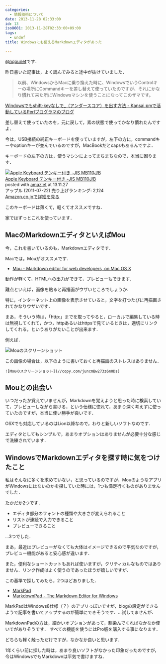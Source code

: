 ```yaml
---
categories:
  - 情報技術について
date: 2013-11-28 02:33:00
id: 13
iso8601: 2013-11-28T02:33:00+09:00
tags:
  - undef
title: Windowsにも使えるMarkdownエディタがあった

---
```


<p><a href="https://twitter.com/nqounet">@nqounet</a>です．</p>

<p>昨日書いた記事は，よく読んでみると途中が抜けていました．</p>

<blockquote>以前、WindowsからMacに乗り換えた時に、WindowsでいうControlキーの場所にCommandキーを差し替えて使っていたのですが、それにかなり慣れて来た所にWindowsマシンを使うことになってこのザマです。</blockquote>

<p><a href="http://www.nishimiyahara.net/2013/11/26/231200">Windowsでもshift-keyなしで_（アンダースコア）を出す方法 - Kansai.pmで活動しているPerlプログラマのブログ</a></p>

<p>差し替えて使っていたのを，元に戻して，素の状態で使ってかなり慣れたんですよ．

今は，USB接続の純正キーボードを使っていますが，左下の方に，commandキーやoptionキーが並んでいるのですが，MacBookだとcapsもあるんですよ．</p>

<p>キーボードの左下の方は，使うマシンによってまちまちなので，本当に困ります．</p>

<div>
<div><a href="http://www.amazon.co.jp/exec/obidos/ASIN/B005DPEZOY/nqounet-22/ref=nosim/" target="_blank" name="amazletlink"><img alt="Apple Keyboard テンキー付き -JIS MB110J/B" src="http://ecx.images-amazon.com/images/I/41CkqLKMxgL._SL160_.jpg" /></a></div>
<div>
<div><a href="http://www.amazon.co.jp/exec/obidos/ASIN/B005DPEZOY/nqounet-22/ref=nosim/" target="_blank" name="amazletlink">Apple Keyboard テンキー付き -JIS MB110J/B</a>
<div>posted with <a title="amazlet" href="http://app.amazlet.com/amazlet/" target="_blank">amazlet</a> at 13.11.27</div>
</div>
<div>アップル (2011-07-22)
売り上げランキング: 2,124</div>
<div>
<div><a href="http://www.amazon.co.jp/exec/obidos/ASIN/B005DPEZOY/nqounet-22/ref=nosim/" target="_blank" name="amazletlink">Amazon.co.jpで詳細を見る</a></div>
</div>
</div>
<div></div>
</div>

<p>このキーボードは薄くて，軽くてオススメですね．</p>

<p>家ではずっとこれを使っています．</p>

<h2>MacのMarkdownエディタといえばMou</h2>

<p>今，これを書いているのも，Markdownエディタです．</p>

<p>Macでは，Mouがオススメです．</p>

<ul>
    <li><a href="http://mouapp.com/">Mou - Markdown editor for web developers, on Mac OS X</a></li>
</ul>

<p>動作が軽くて，HTMLへの出力ができて，プレビューもできます．</p>

<p>難点といえば，画像を貼ると再描画がウザいところでしょうか．</p>

<p>特に，インターネット上の画像を表示させていると，文字を打つたびに再描画されてかなりウザいです．</p>

<p>まあ，そういう時は，「http:」までを取ってやると，ローカルで編集している時は無視してくれて，かつ，httpあるいはhttpsで見ているときは，適切にリンクしてくれる，というありがたいことが出来ます．</p>

<p>例えば．</p>

<p><img alt="Mouのスクリーンショット" src="http://copy.com/juncmBw273z6m0Ds" /></p>

<p>この画像の場合は，以下のように書いておくと再描画のストレスはありません．</p>

<pre><code>![Mouのスクリーンショット](//copy.com/juncmBw273z6m0Ds)
</code></pre>

<h2>Mouとの出会い</h2>

<p>いつだったか覚えていませんが，Markdownを覚えようと思った時に検索していて，プレビューしながら書ける，という仕様に惚れて，あまり深く考えずに使っていたのですが，本当に使い勝手が良いです．</p>

<p>OSXでも対応しているのはLion以降なので，わりと新しいソフトなのです．</p>

<p>エディタとしてもシンプルで，あまりオプションはありませんが必要十分な感じで洗練されています．</p>

<h2>WindowsでMarkdownエディタを探す時に気をつけたこと</h2>

<p>私はそんなに多くを求めていない，と思っているのですが，MouのようなアプリがWindowsにはないのかを探していた時には，1つも満足行くものがありませんでした．</p>

<p>たかだか2つです．</p>

<ul>
    <li>エディタ部分のフォントの種類や大きさが変えられること</li>
    <li>リストが連続で入力できること</li>
    <li>プレビューできること</li>
</ul>

<p>…3つでした．</p>

<p>まあ，最近はプレビューがなくても大体はイメージできるので平気なのですが，プレビュー機能があると安心感が違います．</p>

<p>また，便利なショートカットもあれば使いますが，クリティカルなものではありません．リンク作成はよく使うのであったほうが嬉しいですが．</p>

<p>この基準で探してみたら，2つほどありました．</p>

<ul>
    <li><a href="http://code52.org/DownmarkerWPF/">MarkPad</a></li>
    <li><a href="http://markdownpad.com/">MarkdownPad - The Markdown Editor for Windows</a></li>
</ul>

<p>MarkPadはWindows8仕様（？）のアプリっぽいですが，blogの設定ができるようで記事を書いてアップするのが簡単にできそうです．…試してませんが．</p>

<p>MarkdownPadの方は，細かいオプションがあって，馴染んでくればなかなか使いでがありそうです． すべての機能を使うにはPro版を購入する事になります．</p>

<p>どちらも軽く触っただけですが，なかなか良いと思います．</p>

<p>1年くらい前に探した時は，あまり良いソフトがなかった印象だったのですが，今はWindowsでもMarkdownは平気で書けますね．</p>
    	